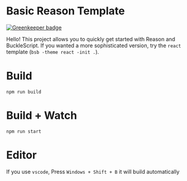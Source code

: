 # Basic Reason Template

[![Greenkeeper badge](https://badges.greenkeeper.io/danielo515/reason-rancher-cli.svg)](https://greenkeeper.io/)

Hello! This project allows you to quickly get started with Reason and BuckleScript. If you wanted a more sophisticated version, try the `react` template (`bsb -theme react -init .`).

# Build
```
npm run build
```

# Build + Watch

```
npm run start
```


# Editor
If you use `vscode`, Press `Windows + Shift + B` it will build automatically
